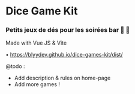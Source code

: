# Dice Game Kit

### Petits jeux de dés pour les soirées bar 🎲 🍻

Made with Vue JS & Vite

• https://blyydev.github.io/dice-games-kit/dist/

@todo :
- Add description & rules on home-page
- Add more games !

